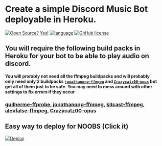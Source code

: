 # Create a simple Discord Music Bot deployable in Heroku. 

[![Open Source? Yes!](https://badgen.net/badge/Open%20Source%20%3F/Yes%21/blue?icon=github)](https://github.com/)
<a href="https://www.python.org/"><img alt="language" src="https://img.shields.io/badge/Made%20with-Python-1f425f.svg"/></a>
[![GitHub license](https://img.shields.io/github/license/Naereen/StrapDown.js.svg)](https://github.com/Naereen/StrapDown.js/blob/master/LICENSE)

## You will require the following build packs in Heroku for your bot to be able to play audio on discord. 

#### You will prorably not need all the ffmpeg buildpacks and will probably only need only 2 buildpacks [`jonathanong-ffmpeg`](https://github.com/jonathanong/heroku-buildpack-ffmpeg-latest.git) and [`Crazycatz00-opus`](https://github.com/Crazycatz00/heroku-buildpack-libopus.git) but get all of them just to be safe. You may need to mess around with other settings to fix errors if they occur

### [guilherme-ffprobe](https://github.com/guilherme-otran/heroku-buildpack-ffprobe.git), [jonathanong-ffmpeg](https://github.com/jonathanong/heroku-buildpack-ffmpeg-latest.git), [kitcast-ffmpeg](https://github.com/kitcast/buildpack-ffmpeg.git), [alevfalse-ffmpeg](https://github.com/alevfalse/heroku-buildpack-ffmpeg.git), [Crazycatz00-opus](https://github.com/Crazycatz00/heroku-buildpack-libopus.git)

## Easy way to deploy for NOOBS (Click it)
  [![Deploy](https://www.herokucdn.com/deploy/button.svg)](https://heroku.com/deploy?template=https://github.com/death-angel-141/Discord.git)

